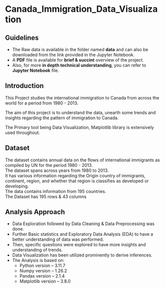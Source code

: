 # Canada_Immigration_Data_Visualization

## Guidelines
- The Raw data is available in the folder named **data** and can also be downloaded from the link provided in the Jupyter Notebook.
- A **PDF** file is available for **brief & succint** overview of the project.
- Also, for more **in depth technical understanding**, you can refer to **Jupyter Notebook** file.

## Introduction

This Project studies the international immigration to Canada from across the world for a period from 1980 - 2013.

The aim of this project is to understand the data, unearth some trends and insights regarding the pattern of immigration to Canada.

The Primary tool being Data Visualization, Matplotlib library is extensively used throughout.

## Dataset

The dataset contains annual data on the flows of international immigrants as compiled by UN for the period 1980 - 2013.<br> 
The dataset spans across years from 1980 to 2013.<br>
It has various information regarding the Origin country of immigrants, continent, region, and  whether that region is classifies as  developed or developing.<br>
The data contains information from 195 countries.<br>
The Dataset has 195 rows & 43 columns<br>

## Analysis Approach

- Data Exploration followed by Data Cleaning & Data Preprocessing was done.
- Further Basic statistics and Exploratory Data Analysis (EDA) to have a better understanding of data was performed.
- Then, specific questions were explored to have more insights and understanding of trends.
- Data Visualization has been utilized prominently to derive inferences.
- The Analysis is based on:
    - Python version – 3.11.7
    - Numpy version – 1.26.2
    - Pandas version – 2.1.4
    - Matplotlib version – 3.8.0



